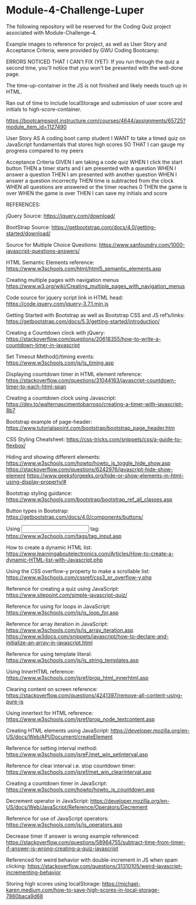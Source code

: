 # Module-4-Challenge-Luper
The following repository will be reserved for the Coding Quiz project associated with Module-Challenge-4.

Example images to reference for project, as well as User Story and Acceptance Criteria, were provided by GWU Coding Bootcamp:

ERRORS NOTICED THAT I CAN't FIX (YET): 
If you run through the quiz a second time, you'll notice that you won't be presented with the well-done page. 

The time-up-container in the JS is not finished and likely needs touch up in HTML.

Ran out of time to include localStorage and submission of user score and initials to high-score-container.

https://bootcampspot.instructure.com/courses/4644/assignments/65725?module_item_id=1127490

User Story
AS A coding boot camp student
I WANT to take a timed quiz on JavaScript fundamentals that stores high scores
SO THAT I can gauge my progress compared to my peers


Acceptance Criteria
GIVEN I am taking a code quiz
WHEN I click the start button
THEN a timer starts and I am presented with a question
WHEN I answer a question
THEN I am presented with another question
WHEN I answer a question incorrectly
THEN time is subtracted from the clock
WHEN all questions are answered or the timer reaches 0
THEN the game is over
WHEN the game is over
THEN I can save my initials and score


REFERENCES:

jQuery Source:
	 https://jquery.com/download/

BootStrap Source:
	https://getbootstrap.com/docs/4.0/getting-started/download/

Source for Multiple Choice Questions:
	https://www.sanfoundry.com/1000-javascript-questions-answers/

HTML Semantic Elements reference:
	https://www.w3schools.com/html/html5_semantic_elements.asp

Creating multiple pages with navigation menus
	https://www.w3.org/wiki/Creating_multiple_pages_with_navigation_menus

Code source for jquery script link in HTML head:
	https://code.jquery.com/jquery-3.7.1.min.js

Getting Started with Bootstrap as well as Bootstrap CSS and JS ref’s/links:
	https://getbootstrap.com/docs/5.3/getting-started/introduction/

Creating a Countdown clock with jQuery:
	https://stackoverflow.com/questions/20618355/how-to-write-a-countdown-timer-in-javascript

Set Timeout Method()/timing events:
	https://www.w3schools.com/js/js_timing.asp

Displaying countdown timer in HTML element reference:
	https://stackoverflow.com/questions/31044163/javascript-countdown-timer-to-each-html-span

Creating a countdown clock using Javascript:
	https://dev.to/walternascimentobarroso/creating-a-timer-with-javascript-8b7

Bootstrap example of page-header:
	https://www.tutorialspoint.com/bootstrap/bootstrap_page_header.htm

CSS Styling Cheatsheet:
	https://css-tricks.com/snippets/css/a-guide-to-flexbox/

Hiding and showing different elements:
	https://www.w3schools.com/howto/howto_js_toggle_hide_show.asp
	https://stackoverflow.com/questions/6242976/javascript-hide-show-element
	https://www.geeksforgeeks.org/hide-or-show-elements-in-html-using-display-property/#

Bootstrap styling guidance:
	https://www.w3schools.com/bootstrap/bootstrap_ref_all_classes.asp

Button types in Bootstrap:
	https://getbootstrap.com/docs/4.0/components/buttons/

Using <input> tag:
	https://www.w3schools.com/tags/tag_input.asp

How to create a dynamic HTML list:
	https://www.learningaboutelectronics.com/Articles/How-to-create-a-dynamic-HTML-list-with-Javascript.php

Using the CSS overflow-y property to make a scrollable list:
	https://www.w3schools.com/cssref/css3_pr_overflow-y.php

Reference for creating a quiz using JavaScript:
	https://www.sitepoint.com/simple-javascript-quiz/

Reference for using for loops in JavaScript:
	https://www.w3schools.com/js/js_loop_for.asp

Reference for array iteration in JavaScript:
	https://www.w3schools.com/js/js_array_iteration.asp
	https://www.w3docs.com/snippets/javascript/how-to-declare-and-initialize-an-array-in-javascript.html

Reference for using template literal:
	https://www.w3schools.com/js/js_string_templates.asp

Using InnerHTML reference:
	https://www.w3schools.com/jsref/prop_html_innerhtml.asp

Clearing content on screen reference:
	https://stackoverflow.com/questions/4241397/remove-all-content-using-pure-js

Using innertext for HTML reference:
	https://www.w3schools.com/jsref/prop_node_textcontent.asp

Creating HTML elements using JavaScript:
	https://developer.mozilla.org/en-US/docs/Web/API/Document/createElement

Reference for setting interval method:
	https://www.w3schools.com/jsreF/met_win_setinterval.asp

Reference for clear interval i.e. stop countdown timer:
	https://www.w3schools.com/jsref/met_win_clearinterval.asp

Creating a countdown timer in JavaScript:
	https://www.w3schools.com/howto/howto_js_countdown.asp

Decrement operator in JavaScript:
	https://developer.mozilla.org/en-US/docs/Web/JavaScript/Reference/Operators/Decrement

Reference for use of JavaScript operators:
	https://www.w3schools.com/js/js_operators.asp

Decrease timer if answer is wrong example referenced:
	https://stackoverflow.com/questions/58964755/subtract-time-from-timer-if-answer-is-wrong-creating-a-quiz-javascript

Referenced for weird behavior with double-increment in JS when spam clicking:
	https://stackoverflow.com/questions/31310105/weird-javascript-incrementing-behavior

Storing high scores using localStorage:
	https://michael-karen.medium.com/how-to-save-high-scores-in-local-storage-7860baca9d68

